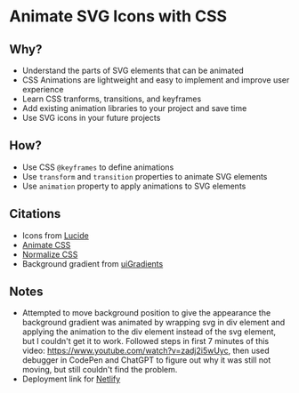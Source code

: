 # Animate SVG Icons with CSS

## Why? 
* Understand the parts of SVG elements that can be animated
* CSS Animations are lightweight and easy to implement and improve user experience
* Learn CSS tranforms, transitions, and keyframes
* Add existing animation libraries to your project and save time
* Use SVG icons in your future projects

## How?
* Use CSS `@keyframes` to define animations
* Use `transform` and `transition` properties to animate SVG elements
* Use `animation` property to apply animations to SVG elements

## Citations
* Icons from [Lucide](https://lucide.dev/)
* [Animate CSS](https://daneden.github.io/animate.css/)
* [Normalize CSS](https://necolas.github.io/normalize.css/)
* Background gradient from [uiGradients](https://uigradients.com/#Dusk)

## Notes
* Attempted to move background position to give the appearance the background gradient was animated by wrapping svg in div element and applying the animation to the div element instead of the svg element, but I couldn't get it to work. Followed steps in first 7 minutes of this video: https://www.youtube.com/watch?v=zadj2i5wUyc, then used debugger in CodePen and ChatGPT to figure out why it was still not moving, but still couldn't find the problem. 
* Deployment link for [Netlify](https://animate-luci-icon-aw.netlify.app/)